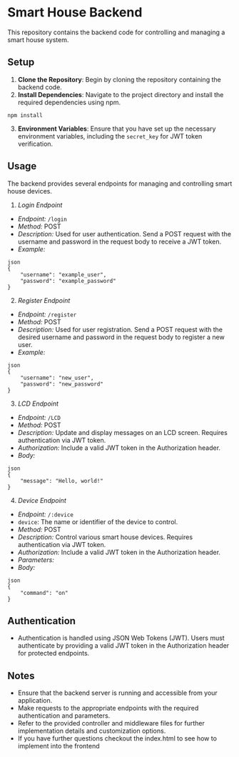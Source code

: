 # Smart House Backend

This repository contains the backend code for controlling and managing a smart house system.

## Setup

1. **Clone the Repository**: Begin by cloning the repository containing the backend code.
2. **Install Dependencies**: Navigate to the project directory and install the required dependencies using npm.
```
npm install
```
3. **Environment Variables**: Ensure that you have set up the necessary environment variables, including the `secret_key` for JWT token verification.

## Usage

The backend provides several endpoints for managing and controlling smart house devices.

1. *Login Endpoint*
- *Endpoint:* `/login`
- *Method:* POST
- *Description:* Used for user authentication. Send a POST request with the username and password in the request body to receive a JWT token.
- *Example:*
```
json
{
    "username": "example_user",
    "password": "example_password"
}
```  

2. *Register Endpoint*
- *Endpoint:* `/register`
- *Method:* POST
- *Description:* Used for user registration. Send a POST request with the desired username and password in the request body to register a new user.
- *Example:*
```
json
{
    "username": "new_user",
    "password": "new_password"
}
```

3. *LCD Endpoint*
- *Endpoint:* `/LCD`
- *Method:* POST
- *Description:* Update and display messages on an LCD screen. Requires authentication via JWT token.
- *Authorization:* Include a valid JWT token in the Authorization header.
- *Body:*
```
json
{
    "message": "Hello, world!"
}
```

4. *Device Endpoint*
- *Endpoint:* `/:device`
- `device`: The name or identifier of the device to control.
- *Method:* POST
- *Description:* Control various smart house devices. Requires authentication via JWT token.
- *Authorization:* Include a valid JWT token in the Authorization header.
- *Parameters:*
- *Body:*
```
json
{
    "command": "on"
}
```

## Authentication
- Authentication is handled using JSON Web Tokens (JWT). Users must authenticate by providing a valid JWT token in the Authorization header for protected endpoints.

## Notes
- Ensure that the backend server is running and accessible from your application.
- Make requests to the appropriate endpoints with the required authentication and parameters.
- Refer to the provided controller and middleware files for further implementation details and customization options.
- If you have further questions checkout the index.html to see how to implement into the frontend